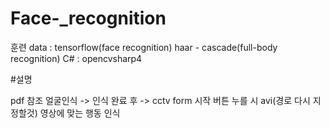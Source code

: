 # Face-_recognition

훈련 data : tensorflow(face recognition) haar - cascade(full-body recognition)
C# : opencvsharp4

#설명

pdf 참조
얼굴인식  -> 인식 완료 후 -> cctv form 시작 버튼 누를 시 avi(경로 다시 지정할것) 영상에 맞는 행동 인식
